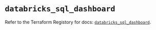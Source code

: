 # `databricks_sql_dashboard`

Refer to the Terraform Registory for docs: [`databricks_sql_dashboard`](https://registry.terraform.io/providers/databricks/databricks/1.27.0/docs/resources/sql_dashboard).
